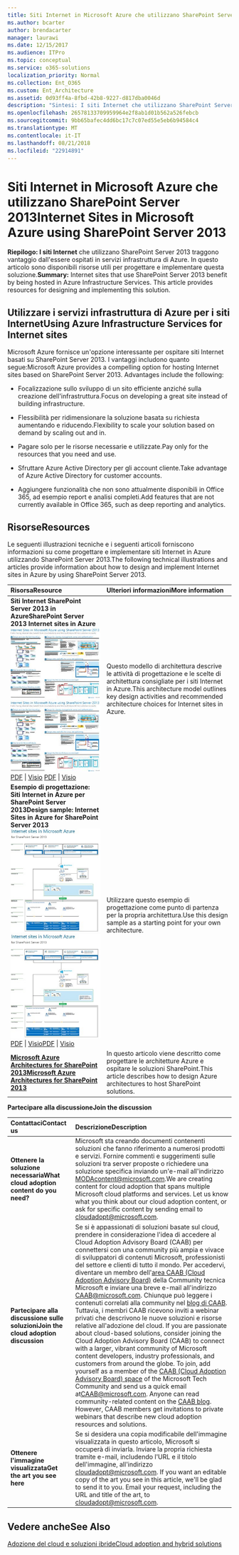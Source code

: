 ```yaml
---
title: Siti Internet in Microsoft Azure che utilizzano SharePoint Server 2013
ms.author: bcarter
author: brendacarter
manager: laurawi
ms.date: 12/15/2017
ms.audience: ITPro
ms.topic: conceptual
ms.service: o365-solutions
localization_priority: Normal
ms.collection: Ent_O365
ms.custom: Ent_Architecture
ms.assetid: 0d93ff4a-8fbd-42b8-9227-d817dba0046d
description: "Sintesi: I siti Internet che utilizzano SharePoint Server 2013 traggono vantaggio dall'essere ospitati in servizi infrastruttura di Azure. In questo articolo sono disponibili risorse utili per progettare e implementare questa soluzione."
ms.openlocfilehash: 26578133709959964e2f8ab1d01b562a526febcb
ms.sourcegitcommit: 9bb65bafec4dd6bc17c7c07ed55e5eb6b94584c4
ms.translationtype: MT
ms.contentlocale: it-IT
ms.lasthandoff: 08/21/2018
ms.locfileid: "22914891"
---
```

# <a name="internet-sites-in-microsoft-azure-using-sharepoint-server-2013"></a><span data-ttu-id="1171d-104">Siti Internet in Microsoft Azure che utilizzano SharePoint Server 2013</span><span class="sxs-lookup"><span data-stu-id="1171d-104">Internet Sites in Microsoft Azure using SharePoint Server 2013</span></span>

 <span data-ttu-id="1171d-p102">**Riepilogo: I siti Internet** che utilizzano SharePoint Server 2013 traggono vantaggio dall'essere ospitati in servizi infrastruttura di Azure. In questo articolo sono disponibili risorse utili per progettare e implementare questa soluzione.</span><span class="sxs-lookup"><span data-stu-id="1171d-p102">**Summary:** Internet sites that use SharePoint Server 2013 benefit by being hosted in Azure Infrastructure Services. This article provides resources for designing and implementing this solution.</span></span>
  
## <a name="using-azure-infrastructure-services-for-internet-sites"></a><span data-ttu-id="1171d-107">Utilizzare i servizi infrastruttura di Azure per i siti Internet</span><span class="sxs-lookup"><span data-stu-id="1171d-107">Using Azure Infrastructure Services for Internet sites</span></span>

<span data-ttu-id="1171d-p103">Microsoft Azure fornisce un'opzione interessante per ospitare siti Internet basati su SharePoint Server 2013. I vantaggi includono quanto segue:</span><span class="sxs-lookup"><span data-stu-id="1171d-p103">Microsoft Azure provides a compelling option for hosting Internet sites based on SharePoint Server 2013. Advantages include the following:</span></span>
  
- <span data-ttu-id="1171d-110">Focalizzazione sullo sviluppo di un sito efficiente anziché sulla creazione dell'infrastruttura.</span><span class="sxs-lookup"><span data-stu-id="1171d-110">Focus on developing a great site instead of building infrastructure.</span></span>
    
- <span data-ttu-id="1171d-111">Flessibilità per ridimensionare la soluzione basata su richiesta aumentando e riducendo.</span><span class="sxs-lookup"><span data-stu-id="1171d-111">Flexibility to scale your solution based on demand by scaling out and in.</span></span>
    
- <span data-ttu-id="1171d-112">Pagare solo per le risorse necessarie e utilizzate.</span><span class="sxs-lookup"><span data-stu-id="1171d-112">Pay only for the resources that you need and use.</span></span>
    
- <span data-ttu-id="1171d-113">Sfruttare Azure Active Directory per gli account cliente.</span><span class="sxs-lookup"><span data-stu-id="1171d-113">Take advantage of Azure Active Directory for customer accounts.</span></span>
    
- <span data-ttu-id="1171d-114">Aggiungere funzionalità che non sono attualmente disponibili in Office 365, ad esempio report e analisi completi.</span><span class="sxs-lookup"><span data-stu-id="1171d-114">Add features that are not currently available in Office 365, such as deep reporting and analytics.</span></span>
    
## <a name="resources"></a><span data-ttu-id="1171d-115">Risorse</span><span class="sxs-lookup"><span data-stu-id="1171d-115">Resources</span></span>

<span data-ttu-id="1171d-116">Le seguenti illustrazioni tecniche e i seguenti articoli forniscono informazioni su come progettare e implementare siti Internet in Azure utilizzando SharePoint Server 2013.</span><span class="sxs-lookup"><span data-stu-id="1171d-116">The following technical illustrations and articles provide information about how to design and implement Internet sites in Azure by using SharePoint Server 2013.</span></span>
  
|<span data-ttu-id="1171d-117">**Risorsa**</span><span class="sxs-lookup"><span data-stu-id="1171d-117">**Resource**</span></span>|<span data-ttu-id="1171d-118">**Ulteriori informazioni**</span><span class="sxs-lookup"><span data-stu-id="1171d-118">**More information**</span></span>|
|:-----|:-----|
|<span data-ttu-id="1171d-119">**Siti Internet SharePoint Server 2013 in Azure**</span><span class="sxs-lookup"><span data-stu-id="1171d-119">**SharePoint Server 2013 Internet sites in Azure**</span></span> <br/> <span data-ttu-id="1171d-120">[![Immagine di siti Internet in Azure con SharePoint](media/MS-AZ-SPInternetSites.jpg)          ](https://go.microsoft.com/fwlink/p/?LinkId=392552)</span><span class="sxs-lookup"><span data-stu-id="1171d-120">[![Image of Internet sites in Azure using SharePoint](media/MS-AZ-SPInternetSites.jpg)          ](https://go.microsoft.com/fwlink/p/?LinkId=392552)</span></span> <br/> <span data-ttu-id="1171d-121">[PDF](https://go.microsoft.com/fwlink/p/?LinkId=392552) \| [           ](https://go.microsoft.com/fwlink/p/?LinkId=392551) [Visio](https://go.microsoft.com/fwlink/p/?LinkId=392551)  </span><span class="sxs-lookup"><span data-stu-id="1171d-121">[PDF](https://go.microsoft.com/fwlink/p/?LinkId=392552)  \| [          ](https://go.microsoft.com/fwlink/p/?LinkId=392551)[Visio](https://go.microsoft.com/fwlink/p/?LinkId=392551)</span></span> <br/> |<span data-ttu-id="1171d-122">Questo modello di architettura descrive le attività di progettazione e le scelte di architettura consigliate per i siti Internet in Azure.</span><span class="sxs-lookup"><span data-stu-id="1171d-122">This architecture model outlines key design activities and recommended architecture choices for Internet sites in Azure.</span></span>  <br/> |
|<span data-ttu-id="1171d-123">**Esempio di progettazione: Siti Internet in Azure per SharePoint Server 2013**</span><span class="sxs-lookup"><span data-stu-id="1171d-123">**Design sample: Internet Sites in Azure for SharePoint Server 2013**</span></span> <br/> <span data-ttu-id="1171d-124">[![Anteprima della struttura di esempio: siti Internet in Microsoft Azure per SharePoint 2013](media/MS-AZ-InternetSitesDesignSample.jpg)          ](https://go.microsoft.com/fwlink/p/?LinkId=392549)</span><span class="sxs-lookup"><span data-stu-id="1171d-124">[![Image of the Design sample: Internet sites in Microsoft Azure for SharePoint 2013](media/MS-AZ-InternetSitesDesignSample.jpg)          ](https://go.microsoft.com/fwlink/p/?LinkId=392549)</span></span> <br/> <span data-ttu-id="1171d-125">[PDF](https://go.microsoft.com/fwlink/p/?LinkId=392549) \| [Visio](https://go.microsoft.com/fwlink/p/?LinkId=392548)</span><span class="sxs-lookup"><span data-stu-id="1171d-125">[PDF](https://go.microsoft.com/fwlink/p/?LinkId=392549)  \| [Visio](https://go.microsoft.com/fwlink/p/?LinkId=392548)</span></span> <br/> |<span data-ttu-id="1171d-126">Utilizzare questo esempio di progettazione come punto di partenza per la propria architettura.</span><span class="sxs-lookup"><span data-stu-id="1171d-126">Use this design sample as a starting point for your own architecture.</span></span>  <br/> |
|<span data-ttu-id="1171d-127">**[Microsoft Azure Architectures for SharePoint 2013](microsoft-azure-architectures-for-sharepoint-2013.md)**</span><span class="sxs-lookup"><span data-stu-id="1171d-127">**[Microsoft Azure Architectures for SharePoint 2013](microsoft-azure-architectures-for-sharepoint-2013.md)**</span></span> <br/> |<span data-ttu-id="1171d-128">In questo articolo viene descritto come progettare le architetture Azure e ospitare le soluzioni SharePoint.</span><span class="sxs-lookup"><span data-stu-id="1171d-128">This article describes how to design Azure architectures to host SharePoint solutions.</span></span>  <br/> |

   
<span data-ttu-id="1171d-129">**Partecipare alla discussione**</span><span class="sxs-lookup"><span data-stu-id="1171d-129">**Join the discussion**</span></span>

|<span data-ttu-id="1171d-130">**Contattaci**</span><span class="sxs-lookup"><span data-stu-id="1171d-130">**Contact us**</span></span>|<span data-ttu-id="1171d-131">**Descrizione**</span><span class="sxs-lookup"><span data-stu-id="1171d-131">**Description**</span></span>|
|:-----|:-----|
|<span data-ttu-id="1171d-132">**Ottenere la soluzione necessaria**</span><span class="sxs-lookup"><span data-stu-id="1171d-132">**What cloud adoption content do you need?**</span></span> <br/> |<span data-ttu-id="1171d-p104">Microsoft sta creando documenti contenenti soluzioni che fanno riferimento a numerosi prodotti e servizi. Fornire commenti e suggerimenti sulle soluzioni tra server proposte o richiedere una soluzione specifica inviando un'e-mail all'indirizzo [MODAcontent@microsoft.com](mailto:cloudadopt@microsoft.com?Subject=[Cloud%20Adoption%20Content%20Feedback]:%20).</span><span class="sxs-lookup"><span data-stu-id="1171d-p104">We are creating content for cloud adoption that spans multiple Microsoft cloud platforms and services. Let us know what you think about our cloud adoption content, or ask for specific content by sending email to [cloudadopt@microsoft.com](mailto:cloudadopt@microsoft.com?Subject=[Cloud%20Adoption%20Content%20Feedback]:%20).  </span></span><br/> |
|<span data-ttu-id="1171d-135">**Partecipare alla discussione sulle soluzioni**</span><span class="sxs-lookup"><span data-stu-id="1171d-135">**Join the cloud adoption discussion**</span></span> <br/> |<span data-ttu-id="1171d-p105">Se si è appassionati di soluzioni basate sul cloud, prendere in considerazione l'idea di accedere al Cloud Adoption Advisory Board (CAAB) per connettersi con una community più ampia e vivace di sviluppatori di contenuti Microsoft, professionisti del settore e clienti di tutto il mondo. Per accedervi, diventare un membro dell'[area CAAB (Cloud Adoption Advisory Board)](https://aka.ms/caab) della Community tecnica Microsoft e inviare una breve e-mail all'indirizzo [CAAB@microsoft.com](mailto:caab@microsoft.com?Subject=I%20just%20joined%20the%20Cloud%20Adoption%20Advisory%20Board!). Chiunque può leggere i contenuti correlati alla community nel [blog di CAAB](https://blogs.technet.com/b/solutions_advisory_board/). Tuttavia, i membri CAAB ricevono inviti a webinar privati che descrivono le nuove soluzioni e risorse relative all'adozione del cloud.  </span><span class="sxs-lookup"><span data-stu-id="1171d-p105">If you are passionate about cloud-based solutions, consider joining the Cloud Adoption Advisory Board (CAAB) to connect with a larger, vibrant community of Microsoft content developers, industry professionals, and customers from around the globe. To join, add yourself as a member of the [CAAB (Cloud Adoption Advisory Board) space](https://aka.ms/caab) of the Microsoft Tech Community and send us a quick email at[CAAB@microsoft.com](mailto:caab@microsoft.com?Subject=I%20just%20joined%20the%20Cloud%20Adoption%20Advisory%20Board!). Anyone can read community-related content on the [CAAB blog](https://blogs.technet.com/b/solutions_advisory_board/). However, CAAB members get invitations to private webinars that describe new cloud adoption resources and solutions.  </span></span><br/> |
|<span data-ttu-id="1171d-140">**Ottenere l'immagine visualizzata**</span><span class="sxs-lookup"><span data-stu-id="1171d-140">**Get the art you see here**</span></span> <br/> |<span data-ttu-id="1171d-p106">Se si desidera una copia modificabile dell'immagine visualizzata in questo articolo, Microsoft si occuperà di inviarla. Inviare la propria richiesta tramite e-mail, includendo l'URL e il titolo dell'immagine, all'indirizzo [cloudadopt@microsoft.com](mailto:cloudadopt@microsoft.com?subject=[Art%20Request]:%20).  </span><span class="sxs-lookup"><span data-stu-id="1171d-p106">If you want an editable copy of the art you see in this article, we'll be glad to send it to you. Email your request, including the URL and title of the art, to [cloudadopt@microsoft.com](mailto:cloudadopt@microsoft.com?subject=[Art%20Request]:%20).  </span></span><br/> |
   
## <a name="see-also"></a><span data-ttu-id="1171d-143">Vedere anche</span><span class="sxs-lookup"><span data-stu-id="1171d-143">See Also</span></span>

[<span data-ttu-id="1171d-144">Adozione del cloud e soluzioni ibride</span><span class="sxs-lookup"><span data-stu-id="1171d-144">Cloud adoption and hybrid solutions</span></span>](cloud-adoption-and-hybrid-solutions.md)



